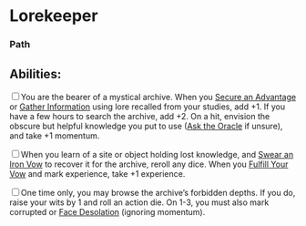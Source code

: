 # Lorekeeper
### Path


## Abilities:
<input type="checkbox" />You are the bearer of a mystical archive. When you [Secure an Advantage](ironsworn/moves/adventure/secure_an_advantage) or [Gather Information](ironsworn/moves/adventure/gather_information) using lore recalled from your studies, add +1. If you have a few hours to search the archive, add +2. On a hit, envision the obscure but helpful knowledge you put to use ([Ask the Oracle](ironsworn/moves/fate/ask_the_oracle) if unsure), and take +1 momentum.

<input type="checkbox" />When you learn of a site or object holding lost knowledge, and [Swear an Iron Vow](ironsworn/moves/quest/swear_an_iron_vow) to recover it for the archive, reroll any dice. When you [Fulfill Your Vow](ironsworn/moves/quest/fulfill_your_vow) and mark experience, take +1 experience.

<input type="checkbox" />One time only, you may browse the archive’s forbidden depths. If you do, raise your wits by 1 and roll an action die. On 1-3, you must also mark corrupted or [Face Desolation](ironsworn/moves/suffer/face_desolation) (ignoring momentum).


